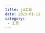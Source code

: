 ```yaml
---
title: jd工具
date: 2023-01-11
category:
 - 工具
---
```

<Tjd/>

<script setup lang="ts">
import Tjd from "@Tjd";
</script>